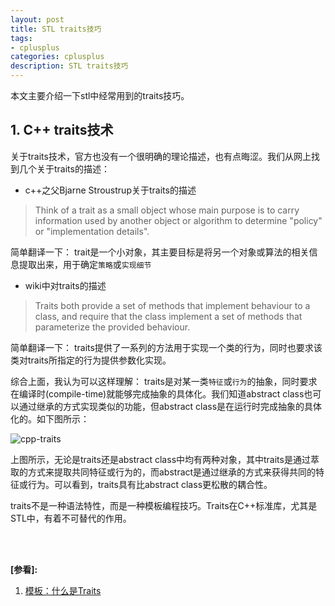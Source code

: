 ```yaml
---
layout: post
title: STL traits技巧
tags:
- cplusplus
categories: cplusplus
description: STL traits技巧
---
```



本文主要介绍一下stl中经常用到的traits技巧。


<!-- more -->





## 1. C++ traits技术
关于traits技术，官方也没有一个很明确的理论描述，也有点晦涩。我们从网上找到几个关于traits的描述：

* c++之父Bjarne Stroustrup关于traits的描述

>Think of a trait as a small object whose main purpose is to carry information used by another object or algorithm to determine "policy" or "implementation details".

简单翻译一下： trait是一个小对象，其主要目标是将另一个对象或算法的相关信息提取出来，用于确定```策略```或```实现细节```

* wiki中对traits的描述

>Traits both provide a set of methods that implement behaviour to a class, and require that the class implement a set of methods that parameterize the provided behaviour.

简单翻译一下： traits提供了一系列的方法用于实现一个类的行为，同时也要求该类对traits所指定的行为提供参数化实现。

综合上面，我认为可以这样理解： traits是对某一类```特征```或```行为```的抽象，同时要求在编译时(compile-time)就能够完成抽象的具体化。我们知道abstract class也可以通过继承的方式实现类似的功能，但abstract class是在运行时完成抽象的具体化的。如下图所示：

![cpp-traits](https://ivanzz1001.github.io/records/assets/img/cplusplus/cpp_traits.jpg)

上图所示，无论是traits还是abstract class中均有两种对象，其中traits是通过萃取的方式来提取共同特征或行为的，而abstract是通过继承的方式来获得共同的特征或行为。可以看到，traits具有比abstract class更松散的耦合性。


traits不是一种语法特性，而是一种模板编程技巧。Traits在C++标准库，尤其是STL中，有着不可替代的作用。







<br />
<br />

**[参看]:**

1. [模板：什么是Traits](https://www.cnblogs.com/inevermore/p/4122278.html)

<br />
<br />
<br />





